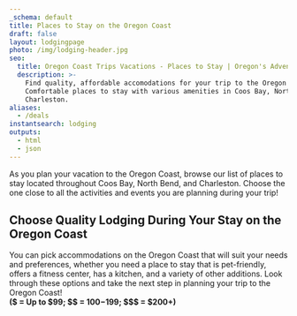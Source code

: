 ```yaml
---
_schema: default
title: Places to Stay on the Oregon Coast
draft: false
layout: lodgingpage
photo: /img/lodging-header.jpg
seo:
  title: Oregon Coast Trips Vacations - Places to Stay | Oregon's Adventure Coast
  description: >-
    Find quality, affordable accomodations for your trip to the Oregon Coast! 
    Comfortable places to stay with various amenities in Coos Bay, North Bend, &
    Charleston.
aliases:
  - /deals
instantsearch: lodging
outputs:
  - html
  - json
---
```

As you plan your vacation to the Oregon Coast, browse our list of places to stay located throughout Coos Bay, North Bend, and Charleston. Choose the one close to all the activities and events you are planning during your trip!

## Choose Quality Lodging During Your Stay on the Oregon Coast

You can pick accommodations on the Oregon Coast that will suit your needs and preferences, whether you need a place to stay that is pet-friendly, offers a fitness center, has a kitchen, and a variety of other additions. Look through these options and take the next step in planning your trip to the Oregon Coast!<br>**($ = Up to $99; $$ = $100-$199; $$$ = $200+)**
